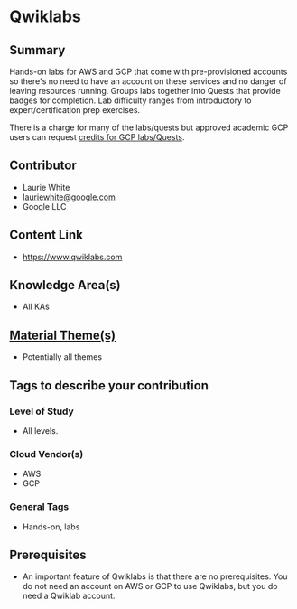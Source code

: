 # Qwiklabs

## Summary

Hands-on labs for AWS and GCP that come with pre-provisioned accounts so there's no need to 
have an account on these services and no danger of leaving resources running.  Groups labs together 
into Quests that provide badges for completion.  Lab difficulty ranges from introductory to 
expert/certification prep exercises.

There is a charge for many of the labs/quests but approved academic GCP users can request [credits 
for GCP labs/Quests](/Content/GCP.md).  

## Contributor 

- Laurie White
- lauriewhite@google.com
- Google LLC

## Content Link

- https://www.qwiklabs.com

## Knowledge Area(s)

- All KAs

## [Material Theme(s)](/Core/Themes.md) 

- Potentially all themes

## Tags to describe your contribution
### Level of Study

- All levels.

### Cloud Vendor(s)

- AWS
- GCP

### General Tags

- Hands-on, labs 

## Prerequisites 

- An important feature of Qwiklabs is that there are no prerequisites.  You do not need an account on
AWS or GCP to use Qwiklabs, but you do need a Qwiklab account.
